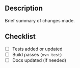 ## Description
Brief summary of changes made.

## Checklist
- [ ] Tests added or updated
- [ ] Build passes (`mvn test`)
- [ ] Docs updated (if needed)

